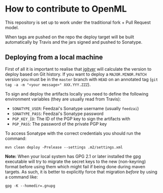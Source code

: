 # How to contribute to OpenML

This repository is set up to work under the traditional fork + Pull Request model.

When tags are pushed on the repo the deploy target will be built automatically by Travis and the jars
signed and pushed to Sonatype.

## Deploying from a local machine

First of all it is important to realise that [jgitver](https://github.com/jgitver/jgitver) will calculate the version 
to deploy based on Git history. If you want to deploy a `MAJOR.MINOR.PATCH` version you must be in the `master` branch
with `HEAD` on an annotated tag (`git tag -a -m "<your message>" XXX.YYY.ZZZ`). 

To sign and deploy the artifacts locally you need to define the following environment variables (they are usually read 
from Travis):
* `SONATYPE_USER`: Feedzai's Sonatype username (usually `feedzai`)
* `SONATYPE_PASS`: Feedzai's Sonatype password
* `PGP_KEY_ID`: The ID of the PGP key to sign the artifacts with
* `PGP_PASS`: The password of the private PGP key

To access Sonatype with the correct credentials you should run the command:

`mvn clean deploy -Prelease --settings .m2/settings.xml` 

**Note:**
When your local system has GPG 2.1 or later installed the gpg executable will try to migrate the secret keys
to the new (non-keyring) format before using them which might fail if being done during maven targets.
As such, it is better to explicitly force that migration *before* by using a command like:

`gpg -K --homedir=.gnupg`

